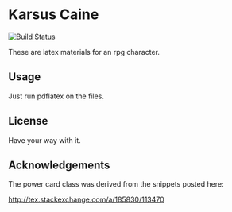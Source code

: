 # Karsus Caine

[![Build Status](https://travis-ci.org/Tzrlk/latex-rpg-karsus-caine.svg?branch=master)](https://travis-ci.org/Tzrlk/latex-rpg-karsus-caine)

These are latex materials for an rpg character.

## Usage

Just run pdflatex on the files.

## License

Have your way with it.

## Acknowledgements

The power card class was derived from the snippets posted here:

http://tex.stackexchange.com/a/185830/113470

